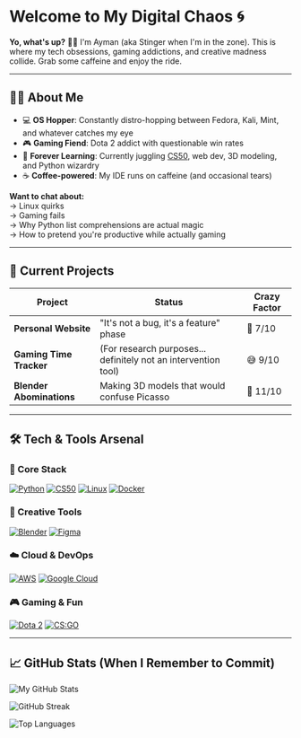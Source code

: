 # Welcome to My Digital Chaos 🌀 

**Yo, what's up?** 👾🐸 I'm Ayman (aka Stinger when I'm in the zone). This is where my tech obsessions, gaming addictions, and creative madness collide. Grab some caffeine and enjoy the ride.

---

## 🧑‍💻 About Me

- 💻 **OS Hopper**: Constantly distro-hopping between Fedora, Kali, Mint, and whatever catches my eye
- 🎮 **Gaming Fiend**: Dota 2 addict with questionable win rates 
- 🌱 **Forever Learning**: Currently juggling [CS50](https://cs50.harvard.edu/), web dev, 3D modeling, and Python wizardry
- ☕ **Coffee-powered**: My IDE runs on caffeine (and occasional tears)

**Want to chat about:**  
→ Linux quirks  
→ Gaming fails  
→ Why Python list comprehensions are actual magic  
→ How to pretend you're productive while actually gaming  

---

## 🚀 Current Projects

| Project | Status | Crazy Factor |
|---------|--------|--------------|
| **Personal Website** | "It's not a bug, it's a feature" phase | 🚧 7/10 |
| **Gaming Time Tracker** | (For research purposes... definitely not an intervention tool) | 😅 9/10 |
| **Blender Abominations** | Making 3D models that would confuse Picasso | 🎨 11/10 |

---

## 🛠️ Tech & Tools Arsenal

### 🔧 Core Stack
[![Python](https://img.shields.io/badge/Python-3776AB?style=for-the-badge&logo=python&logoColor=white)](https://www.python.org/)
[![CS50](https://img.shields.io/badge/CS50-Harvard_edX-02569B?style=for-the-badge&logo=edx&logoColor=white)](https://cs50.harvard.edu/)
[![Linux](https://img.shields.io/badge/Linux-FCC624?style=for-the-badge&logo=linux&logoColor=black)](https://www.linux.org/)
[![Docker](https://img.shields.io/badge/Docker-2496ED?style=for-the-badge&logo=docker&logoColor=white)](https://www.docker.com/)

### 🎨 Creative Tools
[![Blender](https://img.shields.io/badge/Blender-%23F5792A.svg?style=for-the-badge&logo=blender&logoColor=white)](https://www.blender.org/)
[![Figma](https://img.shields.io/badge/Figma-F24E1E?style=for-the-badge&logo=figma&logoColor=white)](https://www.figma.com/)

### ☁️ Cloud & DevOps
[![AWS](https://img.shields.io/badge/AWS-%23FF9900.svg?style=for-the-badge&logo=amazon-aws&logoColor=white)](https://aws.amazon.com/)
[![Google Cloud](https://img.shields.io/badge/Google_Cloud-4285F4?style=for-the-badge&logo=google-cloud&logoColor=white)](https://cloud.google.com/)

### 🎮 Gaming & Fun
[![Dota 2](https://img.shields.io/badge/Dota_2-%23F79A1F.svg?style=for-the-badge&logo=dota2&logoColor=white)](https://www.dota2.com/)
[![CS:GO](https://img.shields.io/badge/CSGO-000000?style=for-the-badge&logo=counter-strike&logoColor=white)](https://www.counter-strike.net/)

---

## 📈 GitHub Stats (When I Remember to Commit)


![My GitHub Stats](https://github-readme-stats.vercel.app/api?aymanaghi=yourusername&show_icons=true&theme=radical)

![GitHub Streak](https://streak-stats.demolab.com/?user=aymanaghi&theme=radical)

![Top Languages](https://github-readme-stats.vercel.app/api/top-langs/?username=aymanaghi&layout=compact&theme=radical)

